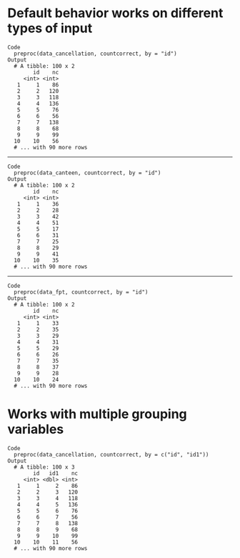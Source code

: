# Default behavior works on different types of input

    Code
      preproc(data_cancellation, countcorrect, by = "id")
    Output
      # A tibble: 100 x 2
            id    nc
         <int> <int>
       1     1    86
       2     2   120
       3     3   118
       4     4   136
       5     5    76
       6     6    56
       7     7   138
       8     8    68
       9     9    99
      10    10    56
      # ... with 90 more rows

---

    Code
      preproc(data_canteen, countcorrect, by = "id")
    Output
      # A tibble: 100 x 2
            id    nc
         <int> <int>
       1     1    36
       2     2    28
       3     3    42
       4     4    51
       5     5    17
       6     6    31
       7     7    25
       8     8    29
       9     9    41
      10    10    35
      # ... with 90 more rows

---

    Code
      preproc(data_fpt, countcorrect, by = "id")
    Output
      # A tibble: 100 x 2
            id    nc
         <int> <int>
       1     1    33
       2     2    35
       3     3    29
       4     4    31
       5     5    29
       6     6    26
       7     7    35
       8     8    37
       9     9    28
      10    10    24
      # ... with 90 more rows

# Works with multiple grouping variables

    Code
      preproc(data_cancellation, countcorrect, by = c("id", "id1"))
    Output
      # A tibble: 100 x 3
            id   id1    nc
         <int> <dbl> <int>
       1     1     2    86
       2     2     3   120
       3     3     4   118
       4     4     5   136
       5     5     6    76
       6     6     7    56
       7     7     8   138
       8     8     9    68
       9     9    10    99
      10    10    11    56
      # ... with 90 more rows


